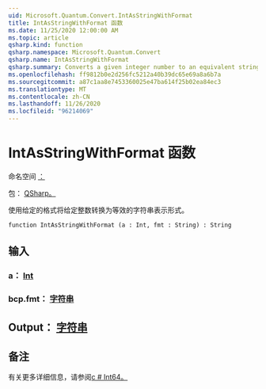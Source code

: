 ```yaml
---
uid: Microsoft.Quantum.Convert.IntAsStringWithFormat
title: IntAsStringWithFormat 函数
ms.date: 11/25/2020 12:00:00 AM
ms.topic: article
qsharp.kind: function
qsharp.namespace: Microsoft.Quantum.Convert
qsharp.name: IntAsStringWithFormat
qsharp.summary: Converts a given integer number to an equivalent string representation, using the given format.
ms.openlocfilehash: ff9812b0e2d256fc5212a40b39dc65e69a8a6b7a
ms.sourcegitcommit: a87c1aa8e7453360025e47ba614f25b02ea84ec3
ms.translationtype: MT
ms.contentlocale: zh-CN
ms.lasthandoff: 11/26/2020
ms.locfileid: "96214069"
---
```

# <a name="intasstringwithformat-function"></a>IntAsStringWithFormat 函数

命名空间 [：](xref:Microsoft.Quantum.Convert)

包： [QSharp。](https://nuget.org/packages/Microsoft.Quantum.QSharp.Core)


使用给定的格式将给定整数转换为等效的字符串表示形式。

```qsharp
function IntAsStringWithFormat (a : Int, fmt : String) : String
```


## <a name="input"></a>输入

### <a name="a--int"></a>a： [Int](xref:microsoft.quantum.lang-ref.int)




### <a name="fmt--string"></a>bcp.fmt： [字符串](xref:microsoft.quantum.lang-ref.string)





## <a name="output--string"></a>Output： [字符串](xref:microsoft.quantum.lang-ref.string)



## <a name="remarks"></a>备注

有关更多详细信息，请参阅[c # Int64。](https://docs.microsoft.com/dotnet/api/system.int64.tostring?view=netframework-4.7.1#System_Int64_ToString_System_String_)
